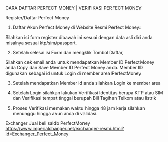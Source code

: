 CARA DAFTAR PERFECT MONEY | VERIFIKASI PERFECT MONEY 

Register/Daftar Perfect Money

1. Daftar Akun Perfect Money di Website Resmi Perfect Money:

Silahkan isi form register dibawah ini sesuai dengan data asli diri anda misalnya sesuai ktp/sim/passport. 

2. Setelah selesai isi Form dan mengklik Tombol Daftar,

Silahkan cek email anda untuk mendapatkan Member ID PerfectMoney anda
Copy dan Save Member ID Perfect Money anda. 
Member ID digunakan sebagai id untuk Login di member area PerfectMoney

3. Setelah mendapatkan Member id anda silahkan Login ke member area 



4. Setelah Login silahkan lakukan Verifikasi Identitas berupa KTP atau SIM 
dan Verifikasi tempat tinggal berupah Bill Tagihan Telkom atau listrik 


5. Proses Verifikasi memakan waktu hingga 48 jam kerja
silahkan menunggu hingga akun anda di validasi. 

Exchanger Jual beli saldo PerfectMoney 
https://www.imperialchanger.net/exchanger-resmi.html?id=Exchanger_Perfect_Money
